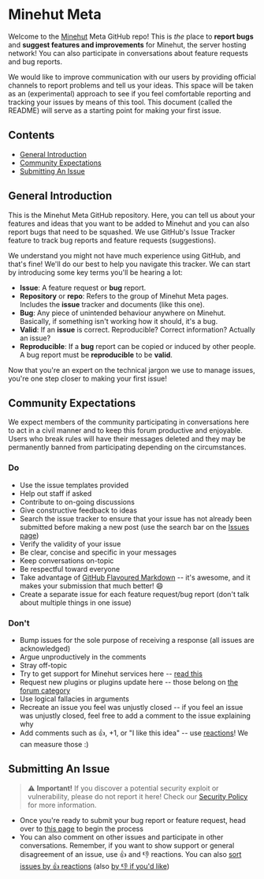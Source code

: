 # Minehut Meta
Welcome to the [Minehut](https://minehut.com) Meta GitHub repo! This is *the* place to **report bugs** and **suggest features and improvements** for Minehut, the server hosting network! You can also participate in conversations about feature requests and bug reports. 

We would like to improve communication with our users by providing official channels to report problems and tell us your ideas. This space will be taken as an (experimental) approach to see if you feel comfortable reporting and tracking your issues by means of this tool. This document (called the README) will serve as a starting point for making your first issue.

## Contents
- [General Introduction](https://github.com/Minehut/Meta#general-introduction)
- [Community Expectations](https://github.com/Minehut/Meta#community-expectations)
- [Submitting An Issue](https://github.com/Minehut/Meta#submitting-an-issue)

## General Introduction
This is the Minehut Meta GitHub repository. Here, you can tell us about your features and ideas that you want to be added to Minehut and you can also report bugs that need to be squashed. We use GitHub's Issue Tracker feature to track bug reports and feature requests (suggestions).

We understand you might not have much experience using GitHub, and that's fine! We'll do our best to help you navigate this tracker. We can start by introducing some key terms you'll be hearing a lot:
- **Issue**: A feature request or **bug** report.
- **Repository** or **repo**: Refers to the group of Minehut Meta pages. Includes the **issue** tracker and documents (like this one).
- **Bug**: Any piece of unintended behaviour anywhere on Minehut. Basically, if something isn't working how it should, it's a bug.
- **Valid**: If an **issue** is correct. Reproducible? Correct information? Actually an issue?
- **Reproducible**: If a **bug** report can be copied or induced by other people. A bug report must be **reproducible** to be **valid**.

Now that you're an expert on the technical jargon we use to manage issues, you're one step closer to making your first issue!

## Community Expectations
We expect members of the community participating in conversations here to act in a civil manner and to keep this forum productive and enjoyable. Users who break rules will have their messages deleted and they may be permanently banned from participating depending on the circumstances.

### Do
- Use the issue templates provided
- Help out staff if asked
- Contribute to on-going discussions
- Give constructive feedback to ideas
- Search the issue tracker to ensure that your issue has not already been submitted before making a new post (use the search bar on the [Issues page](https://github.com/Minehut/Meta/issues))
- Verify the validity of your issue
- Be clear, concise and specific in your messages
- Keep conversations on-topic
- Be respectful toward everyone
- Take advantage of [GitHub Flavoured Markdown](https://github.com/adam-p/markdown-here/wiki/Markdown-Cheatsheet) -- it's awesome, and it makes your submission that much better! 😄
- Create a separate issue for each feature request/bug report (don't talk about multiple things in one issue)

### Don't
- Bump issues for the sole purpose of receiving a response (all issues are acknowledged)
- Argue unproductively in the comments
- Stray off-topic
- Try to get support for Minehut services here -- [read this](https://github.com/Minehut/Meta/blob/master/SUPPORT.md)
- Request new plugins or plugins update here -- those belong on [the forum category](https://forums.minehut.com/forum/20-plugins/)
- Use logical fallacies in arguments
- Recreate an issue you feel was unjustly closed -- if you feel an issue was unjustly closed, feel free to add a comment to the issue explaining why
- Add comments such as 👍, +1, or "I like this idea" -- use [reactions](https://github.blog/2016-03-10-add-reactions-to-pull-requests-issues-and-comments/)! We can measure those :)

## Submitting An Issue
> ⚠️ **Important!** If you discover a potential security exploit or vulnerability, please do not report it here! Check our [Security Policy](https://github.com/Minehut/Meta/security/policy) for more information.

- Once you're ready to submit your bug report or feature request, head over to [this page](https://github.com/Minehut/Meta/issues/new/choose) to begin the process
- You can also comment on other issues and participate in other conversations. Remember, if you want to show support or general disagreement of an issue, use 👍 and 👎 reactions. You can also [sort issues by 👍 reactions](https://github.com/Minehut/Meta/issues?q=is%3Aissue+sort%3Areactions-%2B1-desc) (also [by 👎 if you'd like](https://github.com/Minehut/Meta/issues?q=is%3Aissue+sort%3Areactions--1-desc))
